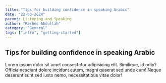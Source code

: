 ```yaml
---
title: "Tips for building confidence in speaking Arabic"
date: "22-03-2024"
parent: Listening and Speaking
author: "Rashed Abdullah"
category: "General"
tags: ["intro", "getting-started"]
---
```


## Tips for building confidence in speaking Arabic

Lorem ipsum dolor sit amet consectetur adipisicing elit. Similique, id
odio? Officia nesciunt dolore incidunt autem, magni quaerat sed unde cum!
Neque deserunt sunt sed iusto nemo, necessitatibus vitae dolor!
